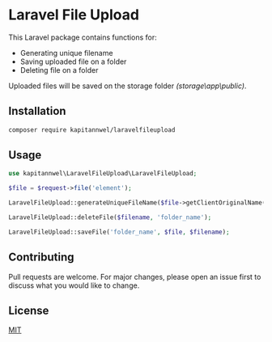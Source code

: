 # Laravel File Upload

This Laravel package contains functions for:

* Generating unique filename
* Saving uploaded file on a folder
* Deleting file on a folder

Uploaded files will be saved on the storage folder *(storage\app\public)*.

## Installation

```bash
composer require kapitannwel/laravelfileupload
```

## Usage

```php
use kapitannwel\LaravelFileUpload\LaravelFileUpload;

$file = $request->file('element');

LaravelFileUpload::generateUniqueFileName($file->getClientOriginalName(), 'folder_name');

LaravelFileUpload::deleteFile($filename, 'folder_name');

LaravelFileUpload::saveFile('folder_name', $file, $filename);
```

## Contributing
Pull requests are welcome. For major changes, please open an issue first to discuss what you would like to change.

## License
[MIT](https://choosealicense.com/licenses/mit/)
